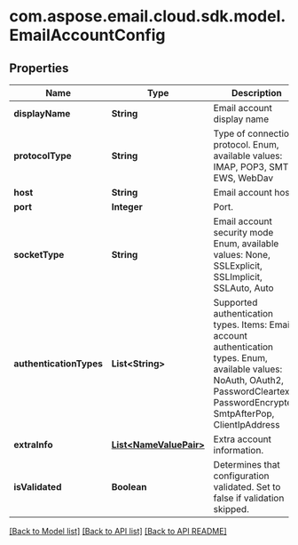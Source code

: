 
# com.aspose.email.cloud.sdk.model.EmailAccountConfig

## Properties
Name | Type | Description | Notes
------------ | ------------- | ------------- | -------------
**displayName** | **String** | Email account display name              |  [optional]
**protocolType** | **String** | Type of connection protocol. Enum, available values: IMAP, POP3, SMTP, EWS, WebDav | 
**host** | **String** | Email account host.              |  [optional]
**port** | **Integer** | Port.              |  [optional]
**socketType** | **String** | Email account security mode Enum, available values: None, SSLExplicit, SSLImplicit, SSLAuto, Auto | 
**authenticationTypes** | **List&lt;String&gt;** | Supported authentication types.              Items: Email account authentication types. Enum, available values: NoAuth, OAuth2, PasswordCleartext, PasswordEncrypted, SmtpAfterPop, ClientIpAddress |  [optional]
**extraInfo** | [**List&lt;NameValuePair&gt;**](NameValuePair.md) | Extra account information.              |  [optional]
**isValidated** | **Boolean** | Determines that configuration validated. Set to false if validation skipped.              | 


    
    


    
    


    
    


    
    


    
    


    
    


    
    


    
    


[[Back to Model list]](README.md#documentation-for-models) [[Back to API list]](README.md#documentation-for-api-endpoints) [[Back to API README]](README.md)

